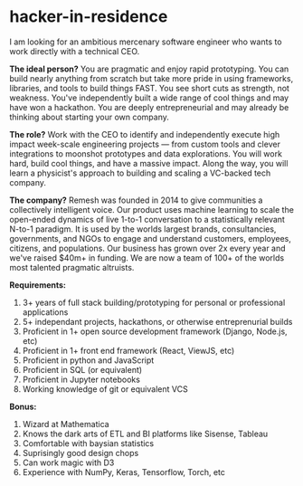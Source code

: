 # hacker-in-residence
I am looking for an ambitious mercenary software engineer who wants to work directly with a technical CEO.

**The ideal person?** You are pragmatic and enjoy rapid prototyping. You can build nearly anything from scratch but take more pride in using frameworks, libraries, and tools to build things FAST. You see short cuts as strength, not weakness. You've independently built a wide range of cool things and may have won a hackathon. You are deeply entrepreneurial and may already be thinking about starting your own company. 

**The role?** Work with the CEO to identify and independently execute high impact week-scale engineering projects — from custom tools and clever integrations to moonshot prototypes and data explorations. You will work hard, build cool things, and have a massive impact. Along the way, you will learn a physicist's approach to building and scaling a VC-backed tech company.

**The company?** Remesh was founded in 2014 to give communities a collectively intelligent voice. Our product uses machine learning to scale the open-ended dynamics of live 1-to-1 conversation to a statistically relevant N-to-1 paradigm. It is used by the worlds largest brands, consultancies, governments, and NGOs to engage and understand customers, employees, citizens, and populations. Our business has grown over 2x every year and we've raised $40m+ in funding. We are now a team of 100+ of the worlds most talented pragmatic altruists.

**Requirements:**

1. 3+ years of full stack building/prototyping for personal or professional applications
2. 5+ independant projects, hackathons, or otherwise entreprenurial builds
3. Proficient in 1+ open source development framework (Django, Node.js, etc)
4. Proficient in 1+ front end framework (React, ViewJS, etc)
5. Proficient in python and JavaScript
6. Proficient in SQL (or equivalent)
7. Proficient in Jupyter notebooks 
8. Working knowledge of git or equivalent VCS

**Bonus:**

1. Wizard at Mathematica
2. Knows the dark arts of ETL and BI platforms like Sisense, Tableau
3. Comfortable with baysian statistics
4. Suprisingly good design chops
5. Can work magic with D3
6. Experience with NumPy, Keras, Tensorflow, Torch, etc
